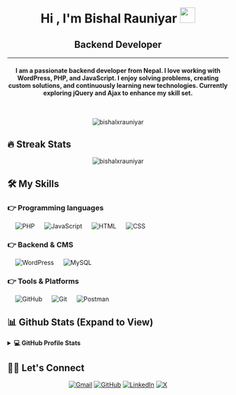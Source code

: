 <h1 align="center">Hi , I'm Bishal Rauniyar <img src="https://media.giphy.com/media/hvRJCLFzcasrR4ia7z/giphy.gif" width="35"></h1>
<p align="center">
 <h2 align="center"> Backend Developer</h2>
<hr/>
<h4 align="center">I am a passionate backend developer from Nepal. I love working with WordPress, PHP, and JavaScript. I enjoy solving problems, creating custom solutions, and continuously learning new technologies. Currently exploring jQuery and Ajax to enhance my skill set.</h4>
<br>
<p align="center"> <img src="https://komarev.com/ghpvc/?username=bishalxrauniyar&label=Profile%20Views&color=0e75b6&style=plastic" alt="bishalxrauniyar" /> </p>

## 🔥 Streak Stats
<p align="center"><img align="center" src="https://github-readme-streak-stats.herokuapp.com/?user=bishalxrauniyar&theme=algolia" alt="bishalxrauniyar" /></p>

## 🛠️ My Skills

### 👉 Programming languages
<p align="left"> 
  &emsp; <img alt="PHP" src="https://img.shields.io/badge/PHP-%23777BB4.svg?logo=php&logoColor=white"/>
  &emsp; <img alt="JavaScript" src="https://img.shields.io/badge/JavaScript%20-%23F7DF1E.svg?logo=javascript&logoColor=black">
  &emsp; <img alt="HTML" src="https://img.shields.io/badge/HTML5%20-%23E34F26.svg?logo=html5&logoColor=white">
  &emsp; <img alt="CSS" src="https://img.shields.io/badge/CSS%20-%231572B6.svg?logo=css3&logoColor=white">
</p>

### 👉 Backend & CMS
<p align="left">
  &emsp; <img alt="WordPress" src="https://img.shields.io/badge/WordPress-21759B?style=flat&logo=wordpress&logoColor=white"/>
  &emsp; <img alt="MySQL" src="https://img.shields.io/badge/MySQL-00000F?style=flat&logo=mysql&logoColor=white">
</p>

### 👉 Tools & Platforms
<p>
  &emsp; <img alt="GitHub" src="https://img.shields.io/badge/GitHub%20-%23121011.svg?logo=github&logoColor=white">
  &emsp; <img alt="Git" src="https://img.shields.io/badge/Git%20-%23F05033.svg?logo=git&logoColor=white">
  &emsp; <img alt="Postman" src="https://img.shields.io/badge/Postman-FF6C37?style=flat&logo=postman&logoColor=white">
</p>

## 📊 Github Stats (Expand to View)
<details> 
  <summary><b>💻 GitHub Profile Stats</b></summary>
  <br/>
  <p align="center">
    <a href="https://github.com/bishalxrauniyar"><img align="center" src="https://github-readme-stats.vercel.app/api?username=bishalxrauniyar&show_icons=true&locale=en&theme=algolia" alt="bishalxrauniyar" height="192px"/></a>
  </p>
  <p align="center">
    <img src="https://github-readme-stats.vercel.app/api/top-langs?username=bishalxrauniyar&show_icons=true&locale=en&layout=compact&theme=algolia" alt="bishalxrauniyar" height="192px"/>
  </p>
</details>

## 🙋‍♀️ Let's Connect
<p align="center">
  <a href="mailto:bishal.rauniyar@gmail.com"><img src="https://img.icons8.com/bubbles/50/000000/gmail.png" alt="Gmail"/></a>
  <a href="https://github.com/bishalxrauniyar"><img src="https://img.icons8.com/bubbles/50/000000/github.png" alt="GitHub"/></a>
  <a href="https://linkedin.com/in/bishalxrauniyar"><img src="https://img.icons8.com/bubbles/50/000000/linkedin.png" alt="LinkedIn"/></a>
  <a href="https://x.com/BishalXRauniyar"><img src="https://img.icons8.com/bubbles/50/000000/x.png" alt="X"/></a>
</p>
